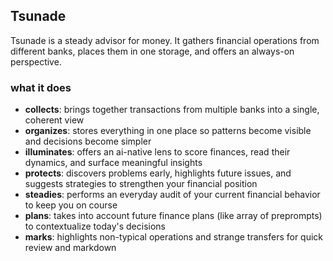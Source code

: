 ## Tsunade

Tsunade is a steady advisor for money. It gathers financial operations from different banks, places them in one storage, and offers an always-on perspective.

### what it does
- **collects**: brings together transactions from multiple banks into a single, coherent view
- **organizes**: stores everything in one place so patterns become visible and decisions become simpler
- **illuminates**: offers an ai-native lens to score finances, read their dynamics, and surface meaningful insights
- **protects**: discovers problems early, highlights future issues, and suggests strategies to strengthen your financial position
- **steadies**: performs an everyday audit of your current financial behavior to keep you on course
- **plans**: takes into account future finance plans (like array of preprompts) to contextualize today's decisions
- **marks**: highlights non-typical operations and strange transfers for quick review and markdown
